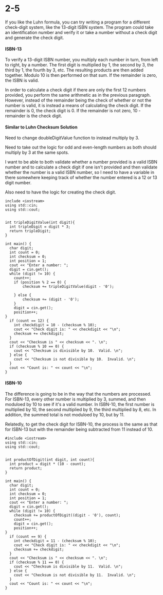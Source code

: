 # 2-5

If you like the Luhn formula, you can try writing a program for a different check-digit system, like the 13-digit ISBN system. The program could take an identification number and verify it or take a number without a check digit and generate the check digit.

#### ISBN-13

To verify a 13-digit ISBN number, you multiply each number in turn, from left to right, by a number. The first digit is multiplied by 1, the second by 3, the third by 1, the fourth by 3, etc. The resulting products are then added together. Modulo 10 is then performed on that sum. If the remainder is zero, the ISBN is valid.

In order to calculate a check digit if there are only the first 12 numbers provided, you perform the same arithmetic as in the previous paragraph. However, instead of the remainder being the check of whether or not the number is valid, it is instead a means of calculating the check digit. If the remainder is 0, the check digit is 0. If the remainder is not zero, 10 - remainder is the check digit.

#### Similar to Luhn Checksum Solution

Need to change doubleDigitValue function to instead multiply by 3.

Need to take out the logic for odd and even-length numbers as both should multiply by 3 at the same spots.

I want to be able to both validate whether a number provided is a valid ISBN number and to calculate a check digit if one isn't provided and then validate whether the number is a valid ISBN number, so I need to have a variable in there somewhere keeping track of whether the number entered is a 12 or 13 digit number.

Also need to have the logic for creating the check digit.

```
include <iostream>
using std::cin;
using std::cout;


int tripleDigitValue(int digit){
  int tripleDigit = digit * 3;
  return tripleDigit;
}

int main() {
  char digit;
  int count = 0;
  int checksum = 0;
  int position = 1;
  cout << "Enter a number: ";
  digit = cin.get();
  while (digit != 10) {
    count++;
    if (position % 2 == 0) {
        checksum += tripleDigitValue(digit - '0');

    } else {
        checksum += (digit - '0');
    }
    digit = cin.get();
    position++;
}
  if (count == 12) {
    int checkdigit = 10 - (checksum % 10);
    cout << "Check digit is: " << checkdigit << "\n";
    checksum += checkdigit;
  }
  cout << "Checksum is " << checksum << ". \n";
  if (checksum % 10 == 0) {
    cout << "Checksum is divisible by 10.  Valid. \n";
  } else {
    cout << "Checksum is not divisible by 10.  Invalid. \n";
  }
  cout << "Count is: " << count << "\n";
}
```

#### ISBN-10

The difference is going to be in the way that the numbers are processed. For ISBN-13, every other number is multiplied by 3, summed, and then moduloed by 10 to see if it's a valid number. In ISBN-10, the first number is multiplied by 10, the second multiplied by 9, the third multiplied by 8, etc. In addition, the summed total is not moduloed by 10, but by 11.

Relatedly, to get the check digit for ISBN-10, the process is the same as that for ISBN-13 but with the remainder being subtracted from 11 instead of 10.

```
#include <iostream>
using std::cin;
using std::cout;


int productOfDigit(int digit, int count){
  int product = digit * (10 - count);
  return product;
}

int main() {
  char digit;
  int count = 0;
  int checksum = 0;
  int position = 1;
  cout << "Enter a number: ";
  digit = cin.get();
  while (digit != 10) {
    checksum += productOfDigit((digit - '0'), count);
    count++;
    digit = cin.get();
    position++;
}
  if (count == 9) {
    int checkdigit = 11 - (checksum % 10);
    cout << "Check digit is: " << checkdigit << "\n";
    checksum += checkdigit;
  }
  cout << "Checksum is " << checksum << ". \n";
  if (checksum % 11 == 0) {
    cout << "Checksum is divisible by 11.  Valid. \n";
  } else {
    cout << "Checksum is not divisible by 11.  Invalid. \n";
  }
  cout << "Count is: " << count << "\n";
}
```
